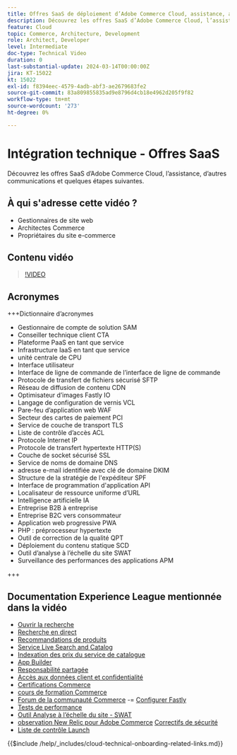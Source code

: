 ```yaml
---
title: Offres SaaS de déploiement d’Adobe Commerce Cloud, assistance, autres communications et quelques étapes suivantes
description: Découvrez les offres SaaS d’Adobe Commerce Cloud, l’assistance, d’autres communications et quelques étapes suivantes.
feature: Cloud
topic: Commerce, Architecture, Development
role: Architect, Developer
level: Intermediate
doc-type: Technical Video
duration: 0
last-substantial-update: 2024-03-14T00:00:00Z
jira: KT-15022
kt: 15022
exl-id: f8394eec-4579-4adb-abf3-ae2679683fe2
source-git-commit: 83a809855835ad9e8796d4cb18e4962d205f9f82
workflow-type: tm+mt
source-wordcount: '273'
ht-degree: 0%

---
```


# Intégration technique - Offres SaaS

Découvrez les offres SaaS d’Adobe Commerce Cloud, l’assistance, d’autres communications et quelques étapes suivantes.

## À qui s&#39;adresse cette vidéo ?

- Gestionnaires de site web
- Architectes Commerce
- Propriétaires du site e-commerce

## Contenu vidéo

>[!VIDEO](https://video.tv.adobe.com/v/3427902?learn=on&enablevpops)

## Acronymes

+++Dictionnaire d’acronymes

- Gestionnaire de compte de solution SAM
- Conseiller technique client CTA
- Plateforme PaaS en tant que service
- Infrastructure IaaS en tant que service
- unité centrale de CPU
- Interface utilisateur
- Interface de ligne de commande de l’interface de ligne de commande
- Protocole de transfert de fichiers sécurisé SFTP
- Réseau de diffusion de contenu CDN
- Optimisateur d’images Fastly IO
- Langage de configuration de vernis VCL
- Pare-feu d’application web WAF
- Secteur des cartes de paiement PCI
- Service de couche de transport TLS
- Liste de contrôle d’accès ACL
- Protocole Internet IP
- Protocole de transfert hypertexte HTTP(S)
- Couche de socket sécurisé SSL
- Service de noms de domaine DNS
- adresse e-mail identifiée avec clé de domaine DKIM
- Structure de la stratégie de l&#39;expéditeur SPF
- Interface de programmation d&#39;application API
- Localisateur de ressource uniforme d’URL
- Intelligence artificielle IA
- Entreprise B2B à entreprise
- Entreprise B2C vers consommateur
- Application web progressive PWA
- PHP : préprocesseur hypertexte
- Outil de correction de la qualité QPT
- Déploiement du contenu statique SCD
- Outil d’analyse à l’échelle du site SWAT
- Surveillance des performances des applications APM

+++

## Documentation Experience League mentionnée dans la vidéo

- [Ouvrir la recherche](https://experienceleague.adobe.com/docs/commerce-cloud-service/user-guide/configure/service/opensearch.html?lang=fr)
- [Recherche en direct](https://experienceleague.adobe.com/docs/commerce-merchant-services/live-search/overview.html?lang=fr)
- [Recommandations de produits](https://experienceleague.adobe.com/docs/commerce-merchant-services/product-recommendations/overview.html?lang=fr)
- [Service Live Search and Catalog](https://experienceleague.adobe.com/docs/events/adobe-developers-live-recordings/2023/nov2023/nov-commerce/commerce-search-and-catalog-service.html?lang=fr)
- [Indexation des prix du service de catalogue](https://experienceleague.adobe.com/docs/commerce-merchant-services/price-indexer/price-indexing.html?lang=fr)
- [App Builder](https://experienceleague.adobe.com/docs/commerce-learn/tutorials/adobe-developer-app-builder/app-builder-technical-overview.html?lang=fr)
- [Responsabilité partagée](https://experienceleague.adobe.com/docs/commerce-operations/security-and-compliance/shared-responsibility.html?lang=fr)
- [Accès aux données client et confidentialité](https://experienceleague.adobe.com/docs/commerce-knowledge-base/kb/announcements/commerce-announcements/adobe-support-customer-data-access-and-privacy.html?lang=fr)
- [Certifications Commerce](https://experienceleague.adobe.com/docs/certification/program/technical-certifications/ac/ac-overview.html?lang=fr)
- [cours de formation Commerce](https://learning.adobe.com/catalog.html?products=Commerce)
- [Forum de la communauté Commerce](https://community.magento.com/)
-= [Configurer Fastly](https://experienceleague.adobe.com/docs/commerce-cloud-service/user-guide/cdn/setup-fastly/fastly-configuration.html?lang=fr)
- [Tests de performance](https://experienceleague.adobe.com/fr/docs/commerce-operations/implementation-playbook/best-practices/maintenance/backend-performance)
- [Outil Analyse à l’échelle du site - SWAT](https://experienceleague.adobe.com/docs/commerce-knowledge-base/kb/support-tools/site-wide-analysis-tool/swat-tool-overview.html?lang=fr&)
- [observation New Relic pour Adobe Commerce](https://experienceleague.adobe.com/docs/commerce-operations/tools/observation-for-adobe-commerce/intro.html?lang=fr)
  [Correctifs de sécurité](https://experienceleague.adobe.com/docs/commerce-operations/release/notes/security-patches/overview.html?lang=fr)
- [Liste de contrôle Launch](https://experienceleague.adobe.com/docs/commerce-cloud-service/user-guide/launch/checklist.html?lang=fr)

{{$include /help/_includes/cloud-technical-onboarding-related-links.md}}
